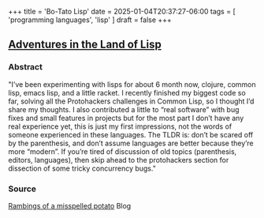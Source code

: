 +++
title = 'Bo-Tato Lisp'
date = 2025-01-04T20:37:27-06:00
tags = [ 'programming languages', 'lisp' ]
draft = false
+++

## [Adventures in the Land of Lisp](https://bo-tato.github.io/2023/06/17/adventures-in-the-land-of-lisp.html)

### Abstract 

"I’ve been experimenting with lisps for about 6 month now, clojure, common lisp, emacs lisp, and a little racket. I recently finished my biggest code so far, solving all the Protohackers challenges in Common Lisp, so I thought I’d share my thoughts. I also contributed a little to “real software” with bug fixes and small features in projects but for the most part I don’t have any real experience yet, this is just my first impressions, not the words of someone experienced in these languages. The TLDR is: don’t be scared off by the parenthesis, and don’t assume languages are better because they’re more “modern”. If you’re tired of discussion of old topics (parenthesis, editors, languages), then skip ahead to the protohackers section for dissection of some tricky concurrency bugs."

### Source

[Rambings of a misspelled potato](https://bo-tato.github.io/)
Blog 